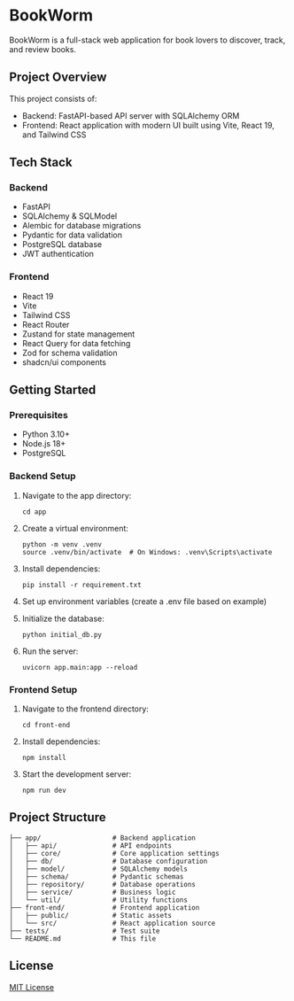 # BookWorm

BookWorm is a full-stack web application for book lovers to discover, track, and review books.

## Project Overview

This project consists of:
- Backend: FastAPI-based API server with SQLAlchemy ORM
- Frontend: React application with modern UI built using Vite, React 19, and Tailwind CSS

## Tech Stack

### Backend
- FastAPI
- SQLAlchemy & SQLModel
- Alembic for database migrations
- Pydantic for data validation
- PostgreSQL database
- JWT authentication

### Frontend
- React 19
- Vite
- Tailwind CSS
- React Router
- Zustand for state management
- React Query for data fetching
- Zod for schema validation
- shadcn/ui components

## Getting Started

### Prerequisites
- Python 3.10+
- Node.js 18+
- PostgreSQL

### Backend Setup
1. Navigate to the app directory:
   ```
   cd app
   ```

2. Create a virtual environment:
   ```
   python -m venv .venv
   source .venv/bin/activate  # On Windows: .venv\Scripts\activate
   ```

3. Install dependencies:
   ```
   pip install -r requirement.txt
   ```

4. Set up environment variables (create a .env file based on example)

5. Initialize the database:
   ```
   python initial_db.py
   ```

6. Run the server:
   ```
   uvicorn app.main:app --reload
   ```

### Frontend Setup
1. Navigate to the frontend directory:
   ```
   cd front-end
   ```

2. Install dependencies:
   ```
   npm install
   ```

3. Start the development server:
   ```
   npm run dev
   ```

## Project Structure

```
├── app/                  # Backend application
│   ├── api/              # API endpoints
│   ├── core/             # Core application settings
│   ├── db/               # Database configuration
│   ├── model/            # SQLAlchemy models
│   ├── schema/           # Pydantic schemas
│   ├── repository/       # Database operations
│   ├── service/          # Business logic
│   └── util/             # Utility functions
├── front-end/            # Frontend application
│   ├── public/           # Static assets
│   └── src/              # React application source
├── tests/                # Test suite
└── README.md             # This file
```

## License

[MIT License](LICENSE) 